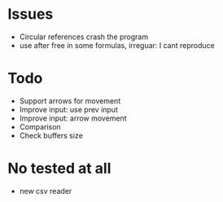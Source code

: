 # Issues
* Circular references crash the program
* use after free in some formulas, irreguar: I cant reproduce

# Todo
* Support arrows for movement
* Improve input: use prev input
* Improve input: arrow movement
* Comparison
* Check buffers size

# No tested at all
* new csv reader
